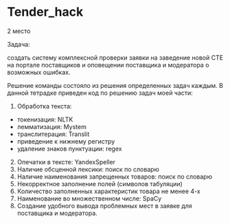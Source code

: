 # Tender_hack

2 место

Задача:

создать систему комплексной проверки заявки на заведение новой СТЕ на портале поставщиков и оповещении поставщика и модератора о возможных ошибках.

Решение команды состояло из решения определенных задач каждым. В данной тетрадке приведен код по решению задач моей части:


1. Обработка текста:
- токенизация: 									NLTK
- лемматизация: 									Mystem
- транслитерация: 								Translit
- приведение к нижнему регистру
- удаление знаков пунктуации: 						regex
2. Опечатки в тексте: 										YandexSpeller
3. Наличие обсценной лексики: 								поиск по словарю
4. Наличие наименования запрещенных товаров: 					поиск по словарю
5. Некорректное заполнение полей (символов табуляции)
6. Количество заполненных характеристик товара не менее 4-х
7. Наименование во множественном числе: 						SpaCy
8. Создание удобного вывода проблемных мест в заявке для поставщика и модератора.
